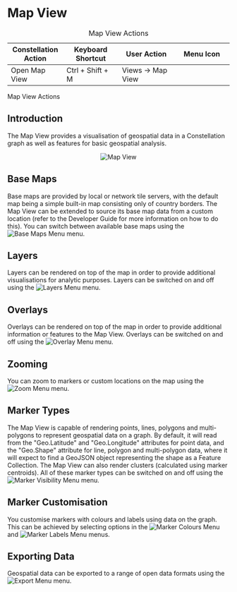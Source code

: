 # Map View

<table class="table table-striped">
<caption>Map View Actions</caption>
<colgroup>
<col style="width: 25%" />
<col style="width: 25%" />
<col style="width: 25%" />
<col style="width: 25%" />
</colgroup>
<thead>
<tr class="header">
<th>Constellation Action</th>
<th>Keyboard Shortcut</th>
<th>User Action</th>
<th>Menu Icon</th>
</tr>
</thead>
<tbody>
<tr class="odd">
<td>Open Map View</td>
<td>Ctrl + Shift + M</td>
<td>Views -&gt; Map View</td>
<td><div style="text-align: center">
<img src="../constellation/CoreMapView/src/au/gov/asd/tac/constellation/views/mapview/docs/resources/map-view.png" width="16" height="16" />
</div></td>
</tr>
</tbody>
</table>

Map View Actions

## Introduction

The Map View provides a visualisation of geospatial data in a
Constellation graph as well as features for basic geospatial analysis.

<div style="text-align: center">

![Map
View](../constellation/CoreMapView/src/au/gov/asd/tac/constellation/views/mapview/docs/resources/MapView.png)

</div>

## Base Maps

Base maps are provided by local or network tile servers, with the
default map being a simple built-in map consisting only of country
borders. The Map View can be extended to source its base map data from a
custom location (refer to the Developer Guide for more information on
how to do this). You can switch between available base maps using the
![Base Maps
Menu](../constellation/CoreMapView/src/au/gov/asd/tac/constellation/views/mapview/docs/resources/MapBaseMapsMenu.png)
menu.

## Layers

Layers can be rendered on top of the map in order to provide additional
visualisations for analytic purposes. Layers can be switched on and off
using the ![Layers
Menu](../constellation/CoreMapView/src/au/gov/asd/tac/constellation/views/mapview/docs/resources/MapLayersMenu.png)
menu.

## Overlays

Overlays can be rendered on top of the map in order to provide
additional information or features to the Map View. Overlays can be
switched on and off using the ![Overlay
Menu](../constellation/CoreMapView/src/au/gov/asd/tac/constellation/views/mapview/docs/resources/MapOverlayMenu.png)
menu.

## Zooming

You can zoom to markers or custom locations on the map using the ![Zoom
Menu](../constellation/CoreMapView/src/au/gov/asd/tac/constellation/views/mapview/docs/resources/MapZoomMenu.png)
menu.

## Marker Types

The Map View is capable of rendering points, lines, polygons and
multi-polygons to represent geospatial data on a graph. By default, it
will read from the "Geo.Latitude" and "Geo.Longitude" attributes for
point data, and the "Geo.Shape" attribute for line, polygon and
multi-polygon data, where it will expect to find a GeoJSON object
representing the shape as a Feature Collection. The Map View can also
render clusters (calculated using marker centroids). All of these marker
types can be switched on and off using the ![Marker Visibility
Menu](../constellation/CoreMapView/src/au/gov/asd/tac/constellation/views/mapview/docs/resources/MapMarkerVisibilityMenu.png)
menu.

## Marker Customisation

You customise markers with colours and labels using data on the graph.
This can be achieved by selecting options in the ![Marker Colours
Menu](../constellation/CoreMapView/src/au/gov/asd/tac/constellation/views/mapview/docs/resources/MapMarkerColoursMenu.png)
and ![Marker Labels
Menu](../constellation/CoreMapView/src/au/gov/asd/tac/constellation/views/mapview/docs/resources/MapMarkerLabelsMenu.png)
menus.

## Exporting Data

Geospatial data can be exported to a range of open data formats using
the ![Export
Menu](../constellation/CoreMapView/src/au/gov/asd/tac/constellation/views/mapview/docs/resources/MapExportMenu.png)
menu.
